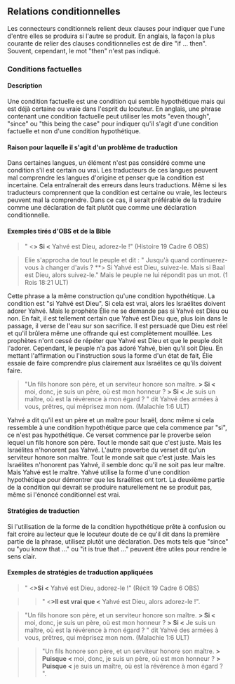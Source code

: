 ## Relations conditionnelles

Les connecteurs conditionnels relient deux clauses pour indiquer que l'une d'entre elles se produira si l'autre se produit. En anglais, la façon la plus courante de relier des clauses conditionnelles est de dire "if ... then". Souvent, cependant, le mot "then" n'est pas indiqué.

### Conditions factuelles

#### Description

Une condition factuelle est une condition qui semble hypothétique mais qui est déjà certaine ou vraie dans l'esprit du locuteur. En anglais, une phrase contenant une condition factuelle peut utiliser les mots "even though", "since" ou "this being the case" pour indiquer qu'il s'agit d'une condition factuelle et non d'une condition hypothétique.

#### Raison pour laquelle il s'agit d'un problème de traduction

Dans certaines langues, un élément n'est pas considéré comme une condition s'il est certain ou vrai. Les traducteurs de ces langues peuvent mal comprendre les langues d'origine et penser que la condition est incertaine. Cela entraînerait des erreurs dans leurs traductions. Même si les traducteurs comprennent que la condition est certaine ou vraie, les lecteurs peuvent mal la comprendre. Dans ce cas, il serait préférable de la traduire comme une déclaration de fait plutôt que comme une déclaration conditionnelle.

#### Exemples tirés d'OBS et de la Bible

> " <**> Si <** Yahvé est Dieu, adorez-le !" (Histoire 19 Cadre 6 OBS)

> Elie s'approcha de tout le peuple et dit : " Jusqu'à quand continuerez-vous à changer d'avis ? **> Si Yahvé est Dieu, suivez-le. Mais si Baal est Dieu, alors suivez-le." Mais le peuple ne lui répondit pas un mot. (1 Rois 18:21 ULT)

Cette phrase a la même construction qu'une condition hypothétique. La condition est "si Yahvé est Dieu". Si cela est vrai, alors les Israélites doivent adorer Yahvé. Mais le prophète Élie ne se demande pas si Yahvé est Dieu ou non. En fait, il est tellement certain que Yahvé est Dieu que, plus loin dans le passage, il verse de l'eau sur son sacrifice. Il est persuadé que Dieu est réel et qu'il brûlera même une offrande qui est complètement mouillée. Les prophètes n'ont cessé de répéter que Yahvé est Dieu et que le peuple doit l'adorer. Cependant, le peuple n'a pas adoré Yahvé, bien qu'il soit Dieu. En mettant l'affirmation ou l'instruction sous la forme d'un état de fait, Élie essaie de faire comprendre plus clairement aux Israélites ce qu'ils doivent faire.

> "Un fils honore son père, et un serviteur honore son maître. **> Si <** moi, donc, je suis un père, où est mon honneur ? **> Si <** Je suis un maître, où est la révérence à mon égard ? " dit Yahvé des armées à vous, prêtres, qui méprisez mon nom. (Malachie 1:6 ULT)

Yahvé a dit qu'il est un père et un maître pour Israël, donc même si cela ressemble à une condition hypothétique parce que cela commence par "si", ce n'est pas hypothétique. Ce verset commence par le proverbe selon lequel un fils honore son père. Tout le monde sait que c'est juste. Mais les Israélites n'honorent pas Yahvé. L'autre proverbe du verset dit qu'un serviteur honore son maître. Tout le monde sait que c'est juste. Mais les Israélites n'honorent pas Yahvé, il semble donc qu'il ne soit pas leur maître. Mais Yahvé est le maître. Yahvé utilise la forme d'une condition hypothétique pour démontrer que les Israélites ont tort. La deuxième partie de la condition qui devrait se produire naturellement ne se produit pas, même si l'énoncé conditionnel est vrai.

#### Stratégies de traduction

Si l'utilisation de la forme de la condition hypothétique prête à confusion ou fait croire au lecteur que le locuteur doute de ce qu'il dit dans la première partie de la phrase, utilisez plutôt une déclaration. Des mots tels que "since" ou "you know that ..." ou "it is true that ..." peuvent être utiles pour rendre le sens clair.

#### Exemples de stratégies de traduction appliquées

> " <**>Si <** Yahvé est Dieu, adorez-le !" (Récit 19 Cadre 6 OBS)

> > " <**>Il est vrai que <** Yahvé est Dieu, alors adorez-le !".

> "Un fils honore son père, et un serviteur honore son maître. **> Si <** moi, donc, je suis un père, où est mon honneur ? **> Si <** Je suis un maître, où est la révérence à mon égard ? " dit Yahvé des armées à vous, prêtres, qui méprisez mon nom. (Malachie 1:6 ULT)

> > "Un fils honore son père, et un serviteur honore son maître. **> Puisque <** moi, donc, je suis un père, où est mon honneur ? **> Puisque <** je suis un maître, où est la révérence à mon égard ? ".
